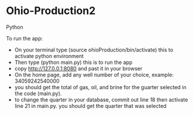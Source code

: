 # Ohio-Production2
Python

To run the app:
- On your terminal type  (source ohioProduction/bin/activate)  this to activate python environment
- Then type (python main.py)  this is to run the app
- copy http://127.0.0.1:8080 and past it in your browser
- On the home page, add any well number of your choice, example: 34059242540000
- you should get the total of gas, oil, and brine for the guarter selected in the code (main.py).
- to change the quarter in your database, commit out line 18 then activate line 21 in main.py. you should get the quarter that was selected 

